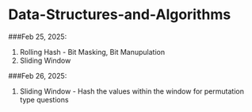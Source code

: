 # Data-Structures-and-Algorithms

###Feb 25, 2025:
1. Rolling Hash - Bit Masking, Bit Manupulation
2. Sliding Window

###Feb 26, 2025:
1. Sliding Window - Hash the values within the window for permutation type questions
